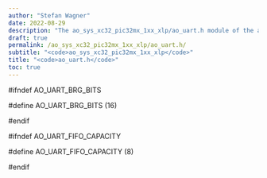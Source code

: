 ```yaml
---
author: "Stefan Wagner"
date: 2022-08-29
description: "The ao_sys_xc32_pic32mx_1xx_xlp/ao_uart.h module of the ao real-time operating system."
draft: true
permalink: /ao_sys_xc32_pic32mx_1xx_xlp/ao_uart.h/ 
subtitle: "<code>ao_sys_xc32_pic32mx_1xx_xlp</code>"
title: "<code>ao_uart.h</code>"
toc: true
---
```


#ifndef AO_UART_BRG_BITS

#define AO_UART_BRG_BITS        (16)

#endif

#ifndef AO_UART_FIFO_CAPACITY

#define AO_UART_FIFO_CAPACITY   (8)

#endif


